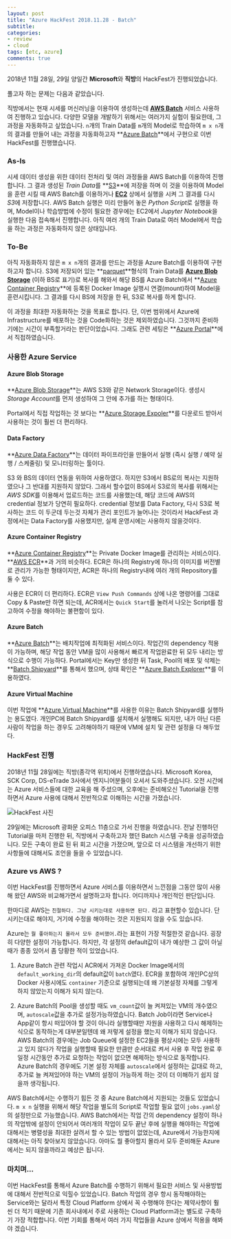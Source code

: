 ```yaml
---
layout: post
title: "Azure HackFest 2018.11.28 - Batch"
subtitle:  
categories: 
- review
- cloud
tags: [etc, azure]
comments: true
---
```


2018년 11월 28일, 29일 양일간 **Microsoft**와 **직방**의 HackFest가 진행되었습니다.

풀고자 하는 문제는 다음과 같았습니다.

직방에서는 현재 시세를 머신러닝을 이용하여 생성하는데 **[AWS Batch](https://aws.amazon.com/batch)** 서비스 사용하여 진행하고 있습니다. 다양한 모델을 개발하기 위해서는 여러가지 실험이 필요한데, 그 과정을 자동화하고 싶었습니다. 
`n`개의 Train Data를 `m`개의 Model로 학습하여 `m x n`개의 결과를 만들어 내는 과정을 자동화하고자 **[Azure Batch](https://azure.microsoft.com/services/batch)**에서 구현으로 이번 HackFest를 진행했습니다.

### As-Is

시세 데이터 생성을 위한 데이터 전처리 및 여러 과정들을 AWS Batch를 이용하여 진행합니다. 그 결과 생성된 *Train Data*를 **[S3](https://aws.amazon.com/s3)**에 저장을 하며 이 것을 이용하여 Model을 훈련 시킬 때 AWS Batch를 이용하거나 **[EC2](https://aws.amazon.com/ec2)** 상에서 실행을 시켜 그 결과를 다시 *S3*에 저장합니다. AWS Batch 실행은 미리 만들어 놓은 *Python Script*로 실행을 하며, Model이나 학습방법에 수정이 필요한 경우에는 EC2에서 *Jupyter Notebook*을 실행한 다음 접속해서 진행합니다. 아직 여러 개의 Train Data로 여러 Model에서 학습을 하는 과정은 자동화하지 않은 상태입니다.

### To-Be

아직 자동화하지 않은 `m x n`개의 결과를 만드는 과정을 Azure Batch를 이용하여 구현하고자 합니다. S3에 저장되어 있는 **[parquet](https://parquet.apache.org)**형식의 Train Data를 **[Azure Blob Storage](https://azure.microsoft.com/services/storage/blobs)** (이하 BS로 표기)로 복사를 해와서 해당 BS를 Azure Batch에서 **[Azure Container Registry](https://azure.microsoft.com/services/container-registry)**에 등록된 Docker Image 실행시 연결(mount)하여 Model을 훈련시킵니다. 그 결과를 다시 BS에 저장을 한 뒤, S3로 복사를 하게 합니다.

이 과정을 최대한 자동화하는 것을 목표로 합니다. 단, 이번 범위에서 Azure에 Infrastructure를 배포하는 것을 Code화하는 것은 제외하였습니다. 그것까지 준비하기에는 시간이 부족할거라는 판단이었습니다. 그래도 관련 세팅은 **[Azure Portal](https://azure.microsoft.com/features/azure-portal)**에서 직접하였습니다.

### 사용한 Azure Service

#### Azure Blob Storage

**[Azure Blob Storage](https://azure.microsoft.com/services/storage/blobs)**는 AWS S3와 같은 Network Storage이다. 생성시 *Storage Account*를 먼저 생성하여 그 안에 추가를 하는 형태이다.

Portal에서 직접 작업하는 것 보다는 **[Azure Storage Expoler](https://azure.microsoft.com/features/storage-explorer)**를 다운로드 받아서 사용하는 것이 훨씬 더 편리하다.

#### Data Factory

**[Azure Data Factory](https://azure.microsoft.com/services/data-factory)**는 데이터 파이프라인을 만들어서 실행 (즉시 실행 / 예약 실행 / 스케줄링) 및 모니터링하는 툴이다.

S3 와 BS의 데이터 연동을 위하여 사용하였다. 하지만 S3에서 BS로의 복사는 지원하였으나 그 반대를 지원하지 않았다. 그래서 할수없이 BS에서 S3로의 복사를 위해서는 *AWS SDK*를 이용해서 업로드하는 코드를 사용했는데, 해당 코드에 AWS의 credential 정보가 당연히 필요하다. credential 정보를 Data Factory, 다시 S3로 복사하는 코드 이 두군데 두는것 자체가 관리 포인트가 늘어나는 것이라서 HackFest 과정에서는 Data Factory를 사용했지만, 실제 운영시에는 사용하지 않을것이다.

#### Azure Container Registry

**[Azure Container Registry](https://azure.microsoft.com/services/container-registry)**는 Private Docker Image를 관리하는 서비스이다. **[AWS ECR](https://aws.amazon.com/ecr)**과 거의 비슷하다. ECR은 하나의 Registry에 하나의 이미지를 버전별로 관리가 가능한 형태이지만, ACR은 하나의 Registry내에 여러 개의 Repository를 둘 수 있다.

사용은 ECR이 더 편리하다. ECR은 `View Push Commands` 상에 나온 명령어를 그대로 Copy & Paste만 하면 되는데, ACR에서는 `Quick Start`를 눌러서 나오는 Script를 참고하여 수정을 해야하는 불편함이 있다.

#### Azure Batch

**[Azure Batch](https://azure.microsoft.com/services/batch)**는 배치작업에 최적화된 서비스이다. 작업간의 dependency 적용이 가능하며, 해당 작업 동안 VM을 많이 사용해서 빠르게 작업완료한 뒤 모두 내리는 방식으로 수행이 가능하다. Portal에서는 Key만 생성한 뒤 Task, Pool의 배포 및 삭제는 **[Batch Shipyard](https://github.com/Azure/batch-shipyard)**를 통해서 했으며, 상태 확인은 **[Azure Batch Explorer](https://azure.github.io/BatchExplorer)**를 이용하였다.

#### Azure Virtual Machine

이번 작업에 **[Azure Virtual Machine](https://azure.microsoft.com/services/virtual-machines)**를 사용한 이유는 Batch Shipyard를 실행하는 용도였다. 개인PC에 Batch Shipyard를 설치해서 실행해도 되지만, 내가 아닌 다른 사람이 작업을 하는 경우도 고려해야하기 때문에 VM에 설치 및 관련 설정을 다 해두었다.

### HackFest 진행

2018년 11월 28일에는 직방(종각역 위치)에서 진행하였습니다. Microsoft Korea, SCK Corp, DS-eTrade 3사에서 엔지니어분들이 오셔서 도와주셨습니다. 오전 시간에는 Azure 서비스들에 대한 교육을 해 주셨으며, 오후에는 준비해오신 Tutorial을 진행하면서 Azure 사용에 대해서 전반적으로 이해하는 시간을 가졌습니다.

![HackFest 사진](https://raw.githubusercontent.com/DevStarSJ/DevStarSJ.github.io/master/assets/img/post/2018-11-28.hackfest.jpg)

29일에는 Microsoft 광화문 오피스 11층으로 가서 진행을 하였습니다. 전날 진행하던 Tutorial을 마저 진행한 뒤, 직방에서 구축하고자 했던 Batch 시스템 구축을 성공하였습니다. 모든 구축이 완료 된 뒤 회고 시간을 가졌으며, 앞으로 더 시스템을 개선하기 위한 사항들에 대해서도 조언을 들을 수 있었습니다.

### Azure vs AWS ?

이번 HackFest를 진행하면서 Azure 서비스를 이용하면서 느낀점을 그동안 많이 사용해 왔던 AWS와 비교해가면서 설명하고자 합니다. 어디까지나 개인적인 판단입니다.

한마디로 AWS는 `친절하다. 그냥 시키는대로 사용하면 된다.` 라고 표현할수 있습니다. 단 시키는대로 해야지, 거기에 수정을 해야하는 것은 지원되지 않을 수도 있습니다.

Azure는 `뭘 좋아하는지 몰라서 모두 준비했어.`라는 표현이 가장 적절한것 같습니다. 굉장히 다양한 설정이 가능합니다. 하지만, 각 설정의 default값이 내가 예상한 그 값이 아닐때가 종종 있어서 좀 당황한 적이 있었습니다.

1. Azure Batch 관련 작업시 ACR에서 가져온 Docker Image에서의 `default_working_dir`의 default값이 `batch`였다. ECR을 포함하여 개인PC상의 Docker 사용시에도 `container` 기준으로 실행되는데 왜 기본설정 자체를 그렇게 하지 않았는지 이해가 되지 않는다. 

2. Azure Batch의 Pool을 생성할 때도 `vm_count`값이 늘 켜져있는 VM의 개수였으며, `autoscale`값을 추가로 설정가능하였습니다. Batch Job이라면 Service나 App같이 항시 떠있어야 할 것이 아니라 실행할때만 자원을 사용하고 다시 해제하는 식으로 동작하는게 대부분일텐데 왜 저렇게 설정을 했는지 이해가 되지 않습니다. AWS Batch의 경우에는 Job Queue에 설정한 EC2들을 평상시에는 모두 사용하고 있지 않다가 작업을 실행할때 필요한 만큼만 순서대로 켜서 사용 후 작업 완료 후 일정 시간동안 추가로 요청하는 작업이 없으면 해제하는 방식으로 동작합니다. Azure Batch의 경우에도 기본 설정 자체를 `autoscale`에서 설정하는 값대로 하고, 추가로 늘 켜져있어야 하는 VM의 설정이 가능하게 하는 것이 더 이해하기 쉽지 않을까 생각됩니다.

AWS Batch에서는 수행하기 힘든 것 중 Azure Batch에서 지원되는 것들도 있었습니다. `m x n` 실행을 위해서 해당 작업을 별도의 Script로 작업할 필요 없이 `jobs.yaml`상의 설정만으로 가능했습니다. AWS Batch에서는 작업 간의 dependency 설정이 하나의 작업밖에 설정이 안되어서 여러개의 작업이 모두 끝난 후에 실행을 해야하는 작업에 대해서는 병렬성을 최대한 살려서 할 수 있는 방법이 없었는데, Azure에서 가능한지에 대해서는 아직 찾아보지 않았습니다. 아마도 뭘 좋아할지 몰라서 모두 준비해둔 Azure에서는 되지 않을까라고 예상은 됩니다.

### 마치며...

이번 HackFest를 통해서 Azure Batch를 수행하기 위해서 필요한 서비스 및 사용방법에 대해서 전반적으로 익힐수 있었습니다. Batch 작업의 경우 항시 동작해야하는 Service와는 달라서 특정 Cloud Platform 상에서 꼭 수행해야 한다는 제약사항이 훨씬 더 적기 때문에 기존 회사내에서 주로 사용하는 Cloud Platform과는 별도로 구축하기 가장 적합합니다. 이번 기회를 통해서 여러 가지 작업들을 Azure 상에서 적용을 해봐야 겠습니다.
